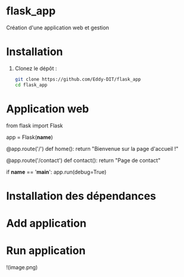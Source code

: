 # flask_app
 Création d'une application web et gestion

# Installation
1. Clonez le dépôt :
   ```bash
   git clone https://github.com/Eddy-DIT/flask_app
   cd flask_app

# Application web

   from flask import Flask

app = Flask(__name__)

@app.route('/')
def home():
    return "Bienvenue sur la page d'accueil !"

@app.route('/contact')
def contact():
    return "Page de contact"

if __name__ == '__main__':
    app.run(debug=True)

# Installation des dépendances 
# Add application
# Run application

!(image.png)
